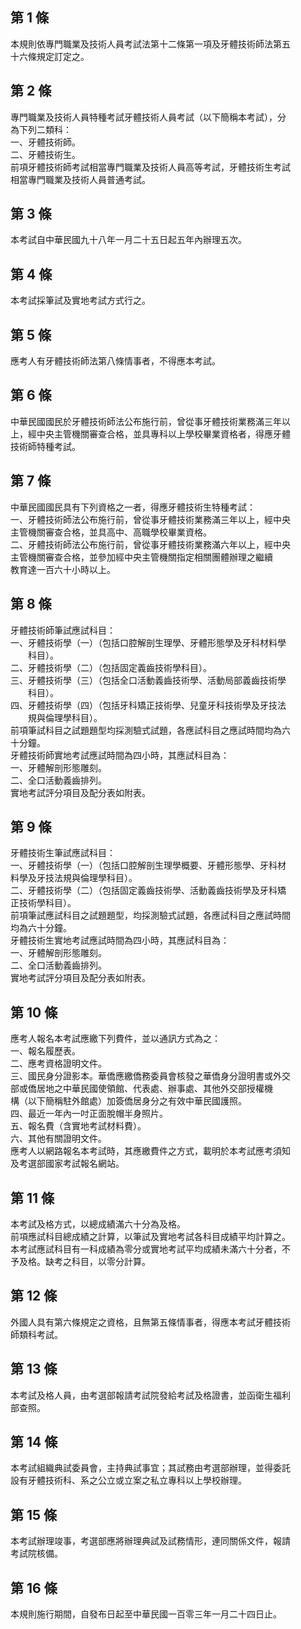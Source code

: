 第 1 條
-------
本規則依專門職業及技術人員考試法第十二條第一項及牙體技術師法第五  
十六條規定訂定之。

第 2 條
-------
專門職業及技術人員特種考試牙體技術人員考試（以下簡稱本考試），分  
為下列二類科：  
一、牙體技術師。  
二、牙體技術生。  
前項牙體技術師考試相當專門職業及技術人員高等考試，牙體技術生考試  
相當專門職業及技術人員普通考試。

第 3 條
-------
本考試自中華民國九十八年一月二十五日起五年內辦理五次。

第 4 條
-------
本考試採筆試及實地考試方式行之。

第 5 條
-------
應考人有牙體技術師法第八條情事者，不得應本考試。

第 6 條
-------
中華民國國民於牙體技術師法公布施行前，曾從事牙體技術業務滿三年以  
上，經中央主管機關審查合格，並具專科以上學校畢業資格者，得應牙體  
技術師特種考試。

第 7 條
-------
中華民國國民具有下列資格之一者，得應牙體技術生特種考試：  
一、牙體技術師法公布施行前，曾從事牙體技術業務滿三年以上，經中央  
    主管機關審查合格，並具高中、高職學校畢業資格。  
二、牙體技術師法公布施行前，曾從事牙體技術業務滿六年以上，經中央  
    主管機關審查合格，並參加經中央主管機關指定相關團體辦理之繼續  
    教育達一百六十小時以上。

第 8 條
-------
牙體技術師筆試應試科目：  
一、牙體技術學（一）（包括口腔解剖生理學、牙體形態學及牙科材料學  
　　科目）。  
二、牙體技術學（二）（包括固定義齒技術學科目）。  
三、牙體技術學（三）（包括全口活動義齒技術學、活動局部義齒技術學  
　　科目）。  
四、牙體技術學（四）（包括牙科矯正技術學、兒童牙科技術學及牙技法  
　　規與倫理學科目）。  
前項筆試科目之試題題型均採測驗式試題，各應試科目之應試時間均為六  
十分鐘。   
牙體技術師實地考試應試時間為四小時，其應試科目為：  
一、牙體解剖形態雕刻。  
二、全口活動義齒排列。  
實地考試評分項目及配分表如附表。

第 9 條
-------
牙體技術生筆試應試科目：  
一、牙體技術學（一）（包括口腔解剖生理學概要、牙體形態學、牙科材  
    料學及牙技法規與倫理學科目）。  
二、牙體技術學（二）（包括固定義齒技術學、活動義齒技術學及牙科矯  
    正技術學科目）。  
前項筆試應試科目之試題題型，均採測驗式試題，各應試科目之應試時間  
均為六十分鐘。  
牙體技術生實地考試應試時間為四小時，其應試科目為：  
一、牙體解剖形態雕刻。  
二、全口活動義齒排列。  
實地考試評分項目及配分表如附表。

第 10 條
--------
應考人報名本考試應繳下列費件，並以通訊方式為之：  
一、報名履歷表。  
二、應考資格證明文件。  
三、國民身分證影本。華僑應繳僑務委員會核發之華僑身分證明書或外交  
    部或僑居地之中華民國使領館、代表處、辦事處、其他外交部授權機  
    構（以下簡稱駐外館處）加簽僑居身分之有效中華民國護照。  
四、最近一年內一吋正面脫帽半身照片。  
五、報名費（含實地考試材料費）。  
六、其他有關證明文件。  
應考人以網路報名本考試時，其應繳費件之方式，載明於本考試應考須知  
及考選部國家考試報名網站。

第 11 條
--------
本考試及格方式，以總成績滿六十分為及格。  
前項應試科目總成績之計算，以筆試及實地考試各科目成績平均計算之。  
本考試應試科目有一科成績為零分或實地考試平均成績未滿六十分者，不  
予及格。缺考之科目，以零分計算。

第 12 條
--------
外國人具有第六條規定之資格，且無第五條情事者，得應本考試牙體技術  
師類科考試。

第 13 條
--------
本考試及格人員，由考選部報請考試院發給考試及格證書，並函衛生福利  
部查照。

第 14 條
--------
本考試組織典試委員會，主持典試事宜；其試務由考選部辦理，並得委託  
設有牙體技術科、系之公立或立案之私立專科以上學校辦理。

第 15 條
--------
本考試辦理竣事，考選部應將辦理典試及試務情形，連同關係文件，報請  
考試院核備。

第 16 條
--------
本規則施行期間，自發布日起至中華民國一百零三年一月二十四日止。

